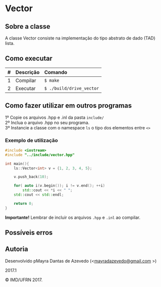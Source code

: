 # Vector

## Sobre a classe

A classe Vector consiste na implementação do tipo abstrato de dado (TAD) lista.

## Como executar

| #       | Descrição           | Comando  |
| :------------- |:-------------| :-----|
| 1      | Compilar | ```$ make``` |
| 2      | Executar   | ```$ ./build/drive_vector``` |

## Como fazer utilizar em outros programas

1º Copie os arquivos .hpp e .inl da pasta ```include/```<br/>
2º Inclua o arquivo .hpp no seu programa.<br/>
3º Instancie a classe com o namespace ```ls```  o tipo dos elementos entre ```<>```

### Exemplo de utilização
```cpp
#include <iostream>
#include "../include/vector.hpp"

int main(){
    ls::Vector<int> v = {1, 2, 3, 4, 5};

    v.push_back(10);

    for( auto i(v.begin()); i != v.end(); ++i)
        std::cout << *i << " ";
    std::cout << std::endl;

    return 0;
}
```

**Importante!** Lembrar de incluir os arquivos ```.hpp``` e ```.inl``` ao compilar.

## Possíveis erros

## Autoria

Desenvolvido pMayra Dantas de Azevedo (<mayradazevedo@gmail.com >)

2017.1

&copy; IMD/UFRN 2017.
